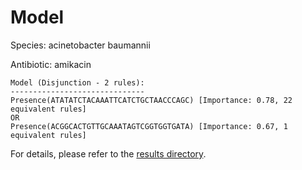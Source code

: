 
# Model

Species: acinetobacter baumannii

Antibiotic: amikacin

```
Model (Disjunction - 2 rules):
------------------------------
Presence(ATATATCTACAAATTCATCTGCTAACCCAGC) [Importance: 0.78, 22 equivalent rules]
OR
Presence(ACGGCACTGTTGCAAATAGTCGGTGGTGATA) [Importance: 0.67, 1 equivalent rules]

```

For details, please refer to the [results directory](../../../../../results/scm_b/acinetobacter%20baumannii/amikacin/repeat_1/).

